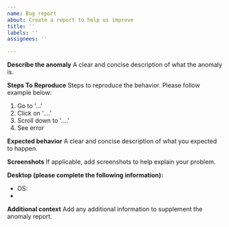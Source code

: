 ```yaml
---
name: Bug report
about: Create a report to help us improve
title: ''
labels: ''
assignees: ''

---
```


**Describe the anomaly**
A clear and concise description of what the anomaly is.

**Steps To Reproduce**
Steps to reproduce the behavior. Please follow example below:
1. Go to '...'
2. Click on '....'
3. Scroll down to '....'
4. See error

**Expected behavior**
A clear and concise description of what you expected to happen.

**Screenshots**
If applicable, add screenshots to help explain your problem.

**Desktop (please complete the following information):**
 - OS:
 - 
**Additional context**
Add any additional information to supplement the anomaly report.
